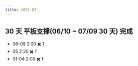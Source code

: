 ```yaml
---
title: 2025-07
---
```


## 30 天 平板支撑(06/10 ~ 07/09 30 天) 完成
* 06-09 2:00 ✖️ 1
* 05 2:30 ✖️ 1
* 01-04 2:00 ✖️ 1